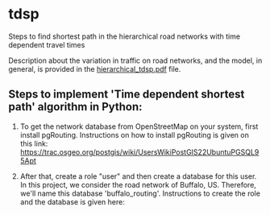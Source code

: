# tdsp
Steps to find shortest path in the hierarchical road networks with time dependent travel times

Description about the variation in traffic on road networks, and the model, in general, is provided in the [hierarchical_tdsp.pdf](hierarchical_tdsp.pdf) file.

## Steps to implement 'Time dependent shortest path' algorithm in Python:
1) To get the network database from OpenStreetMap on your system, first install pgRouting. Instructions on how to install pgRouting is given on this link: https://trac.osgeo.org/postgis/wiki/UsersWikiPostGIS22UbuntuPGSQL95Apt

2) After that, create a role "user" and then create a database for this user. In this project, we consider the road network of Buffalo, US. Therefore, we'll name this database 'buffalo_routing'. Instructions to create the role and the database is given here: 
